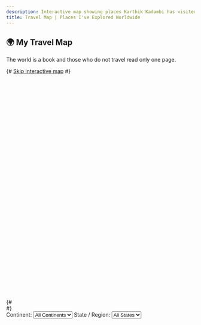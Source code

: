 ```yaml
---
description: Interactive map showing places Karthik Kadambi has visited around the world.
title: Travel Map | Places I've Explored Worldwide
---
```

<section class="section-inset">
    <h1 class="header-branding">🌍 My Travel Map</h1>
    <p>The world is a book and those who do not travel read only one page.</p>
</section>
{# <a href="#after-map" class="skip-map">Skip interactive map</a> #}
<div id="map" style="height: 600px; border-radius: 8px;"></div>
{# <div id="after-map" tabindex="-1"></div> #}
<form>
    <label for="continentFilter">Continent:</label>
    <select id="continentFilter">
        <option value="all">All Continents</option>
    </select>
    <label for="stateFilter">State / Region:</label>
    <select id="stateFilter">
        <option value="all">All States</option>
    </select>
</form>

<script src="https://unpkg.com/leaflet/dist/leaflet.js"></script>
<link rel="stylesheet" href="https://unpkg.com/leaflet/dist/leaflet.css" />
<style>
    .leaflet-control-zoom a,
.leaflet-control-layers-toggle {
  width: 48px !important;
  height: 48px !important;
  line-height: 48px !important;
  font-size: 1.2rem !important;
}

.leaflet-control {
  margin: 8px !important;
}

.leaflet-bar a {
  padding: 8px !important;
}

.skip-map {
  position: absolute;
  left: -9999px;
}
.skip-map:focus {
  left: 8px;
  top: 8px;
  background: #000;
  color: #fff;
  padding: 4px 8px;
  border-radius: 4px;
  z-index: 1000;
}

.leaflet-popup-close-button {
  width: 36px;
  height: 36px;
  font-size: 1.2rem;
}
</style>

<script>
    const places = {{ travel | dump | safe }};
    const map = L.map('map').setView([20, 0], 2);

    L.tileLayer('https://tile.openstreetmap.org/{z}/{x}/{y}.png', {
        maxZoom: 19,
        detectRetina: true,
        attribution: '&copy; OpenStreetMap contributors'
    }).addTo(map);

    const continentFilter = document.getElementById('continentFilter');
    const stateFilter = document.getElementById('stateFilter');

    // 🗺️ Build unique continent list
    const continents = [...new Set(places.map(p => p.continent))].sort();
    continents.forEach(cont => {
        const opt = document.createElement('option');
        opt.value = cont;
        opt.textContent = cont;
        continentFilter.appendChild(opt);
    });

    // 🧭 Build state list (will be filtered dynamically)
    function updateStateOptions(selectedContinent) {
        stateFilter.innerHTML = '<option value="all">All States / Regions</option>';
        const filtered = selectedContinent === 'all'
            ? places
            : places.filter(p => p.continent === selectedContinent);

        const states = [...new Set(filtered
            .map(p => p.state || p.country)
            .filter(Boolean)
        )].sort();

        states.forEach(s => {
            const opt = document.createElement('option');
            opt.value = s;
            opt.textContent = s;
            stateFilter.appendChild(opt);
        });
    }

    updateStateOptions('all'); // initial

    function updateMarkers() {
        const continent = continentFilter.value;
        const region = stateFilter.value;

        // Clear markers
        map.eachLayer(layer => {
            if (layer instanceof L.Marker) map.removeLayer(layer);
        });

        // Filter & add markers
        const filtered = places.filter(p =>
            (continent === 'all' || p.continent === continent) &&
            (region === 'all' || p.state === region || p.country === region)
        );

        filtered.forEach(p => {
            L.marker([p.lat, p.lng])
                .addTo(map)
                .bindPopup(`<strong>${p.name}</strong><br>${p.state || p.country || ''}`);
        });

        // 🧭 Auto-zoom behavior
        if (region !== 'all') {
            // Zoom to selected state or country
            const regionPoints = places.filter(p =>
                p.state === region || p.country === region
            );

            if (regionPoints.length > 0) {
                const bounds = L.latLngBounds(regionPoints.map(p => [p.lat, p.lng]));
                map.fitBounds(bounds, { padding: [50, 50] });
            }
        } else if (continent !== 'all') {
            // Zoom to continent
            if (continent === 'Asia') {
                map.setView([15, 90], 4);
            } else if (continent === 'North America') {
                map.setView([37, -95], 3);
            } else {
                const contPoints = places.filter(p => p.continent === continent);
                const bounds = L.latLngBounds(contPoints.map(p => [p.lat, p.lng]));
                map.fitBounds(bounds, { padding: [50, 50] });
            }
        } else {
            // Global view
            map.setView([20, 0], 2);
        }
    }

    // 🌍 Handle continent change
    continentFilter.addEventListener('change', e => {
        updateStateOptions(e.target.value);
        updateMarkers();
    });

    // 🏙️ Handle state change
    stateFilter.addEventListener('change', updateMarkers);

    // Run once on load
    updateMarkers();

    map.on('load', () => {
  document.querySelector('.leaflet-control-zoom-in')?.setAttribute('aria-label', 'Zoom in');
  document.querySelector('.leaflet-control-zoom-out')?.setAttribute('aria-label', 'Zoom out');
  document.querySelector('.leaflet-control-attribution')?.setAttribute('aria-hidden', 'true');
});
// Hide non-interactive map layers from screen readers
map.whenReady(() => {
  // Hide non-interactive panes from assistive tech
  const hiddenSelectors = [
    '.leaflet-tile-pane',
    '.leaflet-shadow-pane',
    '.leaflet-overlay-pane',
    '.leaflet-tooltip-pane'
  ];
  hiddenSelectors.forEach(sel => {
    document.querySelectorAll(sel).forEach(el => {
      el.setAttribute('aria-hidden', 'true');
      el.setAttribute('role', 'presentation');
    });
  });

  // 🧩 Fix for the failing element: markers
  document.querySelectorAll('img.leaflet-marker-icon').forEach(img => {
    img.setAttribute('alt', '');
    img.setAttribute('aria-hidden', 'true');
    img.removeAttribute('tabindex'); // prevent keyboard focus
    img.setAttribute('role', 'presentation');
  });

  // Label zoom buttons (optional a11y improvement)
  document.querySelector('.leaflet-control-zoom-in')?.setAttribute('aria-label', 'Zoom in');
  document.querySelector('.leaflet-control-zoom-out')?.setAttribute('aria-label', 'Zoom out');
});
</script>